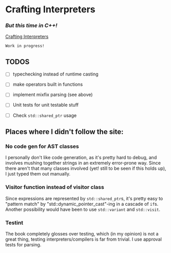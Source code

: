 # Crafting Interpreters
### _But this time in C++!_

[Crafting Interpreters](craftinginterpreters.com/)

```
Work in progress!
```

## TODOS
- [ ] typechecking instead of runtime casting
- [ ] make operators built in functions
- [ ] implement mixfix parsing (see above)


- [ ] Unit tests for unit testable stuff
- [ ] Check `std::shared_ptr` usage 

## Places where I didn't follow the site:

### No code gen for AST classes
I personally don't like code generation, as it's pretty hard to debug, and involves mushing together strings
in an extremely error-prone way. Since there aren't that many classes involved (yet! still to be seen if this holds up),
I just typed them out manually.

### Visitor function instead of visitor class
Since expressions are represented by `std::shared_ptr`s, it's pretty easy to "pattern match" by "std::dynamic_pointer_cast"-ing
in a cascade of `if`s. Another possibility would have been to use `std::variant` and `std::visit`.

### Testint
The book completely glosses over testing, which (in my opinion) is not a great thing, testing interpreters/compilers is far from
trivial. I use approval tests for parsing. 